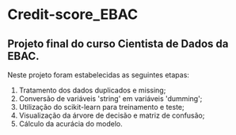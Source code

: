 # Credit-score_EBAC
## Projeto final do curso Cientista de Dados da EBAC.

Neste projeto foram estabelecidas as seguintes etapas:
1. Tratamento dos dados duplicados e missing;
2. Conversão de variáveis 'string' em variáveis 'dumming';
3. Utilização do scikit-learn para treinamento e teste;
4. Visualização da árvore de decisão e matriz de confusão;
5. Cálculo da acurácia do modelo.
